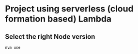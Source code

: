 # Project using serverless (cloud formation based) Lambda

## Select the right Node version
`nvm use`
